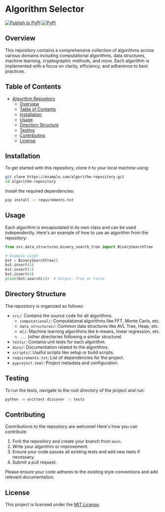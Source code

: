 # Algorithm Selector

[![Publish to PyPI](https://github.com/thomasthaddeus/AlgorithmSelector/actions/workflows/workflow.yml/badge.svg)](https://github.com/thomasthaddeus/AlgorithmSelector/actions/workflows/workflow.yml) [![PyPI](https://img.shields.io/pypi/v/AlgorithmSelector.svg)](https://pypi.org/project/AlgorithmSelector/)

## Overview

This repository contains a comprehensive collection of algorithms across various domains including computational algorithms, data structures, machine learning, cryptographic methods, and more. Each algorithm is implemented with a focus on clarity, efficiency, and adherence to best practices.

## Table of Contents

- [Algorithm Repository](#algorithm-repository)
  - [Overview](#overview)
  - [Table of Contents](#table-of-contents)
  - [Installation](#installation)
  - [Usage](#usage)
  - [Directory Structure](#directory-structure)
  - [Testing](#testing)
  - [Contributing](#contributing)
  - [License](#license)

## Installation

To get started with this repository, clone it to your local machine using:

```bash
git clone https://example.com/algorithm-repository.git
cd algorithm-repository
```

Install the required dependencies:

```bash
pip install -r requirements.txt
```

## Usage

Each algorithm is encapsulated in its own class and can be used independently. Here's an example of how to use an algorithm from the repository:

```python
from src.data_structures.binary_search_tree import BinarySearchTree

# Example usage
bst = BinarySearchTree()
bst.insert(3)
bst.insert(1)
bst.insert(4)
print(bst.search(1))  # Output: True or False
```

## Directory Structure

The repository is organized as follows:

- `src/`: Contains the source code for all algorithms.
  - `computational/`: Computational algorithms like FFT, Monte Carlo, etc.
  - `data_structures/`: Common data structures like AVL Tree, Heap, etc.
  - `ml/`: Machine learning algorithms like k-means, linear regression, etc.
  - `...` (other directories following a similar structure)
- `tests/`: Contains unit tests for each algorithm.
- `docs/`: Documentation related to the algorithms.
- `scripts/`: Useful scripts like setup or build scripts.
- `requirements.txt`: List of dependencies for the project.
- `pyproject.toml`: Project metadata and configuration.

## Testing

To run the tests, navigate to the root directory of the project and run:

```bash
python -m unittest discover -s tests
```

## Contributing

Contributions to the repository are welcome! Here's how you can contribute:

1. Fork the repository and create your branch from `main`.
2. Write your algorithm or improvement.
3. Ensure your code passes all existing tests and add new tests if necessary.
4. Submit a pull request.

Please ensure your code adheres to the existing style conventions and add relevant documentation.

## License

This project is licensed under the [MIT License](LICENSE.txt).

